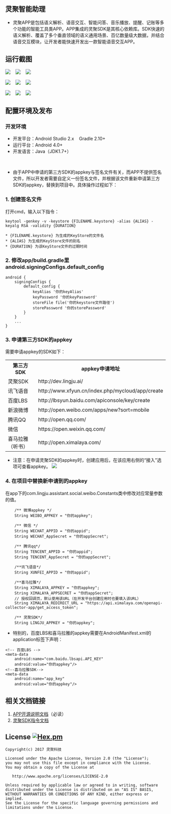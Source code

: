 ## 灵聚智能助理
* 灵聚APP是包括语义解析、语音交互、智能问答、音乐播放、提醒、记账等多个功能的智能工具类APP。APP集成的灵聚SDK是其核心依赖库。SDK快速的语义解析、覆盖了多个垂直领域的语义通用场景、百亿数量级大数据，并结合语音交互模块，让开发者能快速开发出一款智能语音交互APP。

## 运行截图
![](images/menu.png) &nbsp;&nbsp; ![](images/xianliao.png) &nbsp;&nbsp; ![](images/alarm.png)<br />

![](images/music.png) &nbsp;&nbsp; ![](images/ting.png) &nbsp;&nbsp; ![](images/call.png)<br />

![](images/address.png) &nbsp;&nbsp; ![](images/route.png) &nbsp;&nbsp; ![](images/navi.png)<br />

## 配置环境及发布
### 开发环境
* 开发平台：Android Studio 2.x&nbsp;&nbsp;&nbsp;&nbsp;Gradle 2.10+
* 运行平台：Android 4.0+
* 开发语言：Java（JDK1.7+）
<br/>

* 由于APP中申请的第三方SDK的appkey与签名文件有关，而APP不提供签名文件，所以开发者需要自定义一份签名文件，并根据该文件重新申请第三方SDK的appkey，替换到项目中。具体操作过程如下：

### 1. 创建签名文件

打开cmd，输入以下指令：

~~~
keytool -genkey -v -keystore {FILENAME.keystore} -alias {ALIAS} -keyalg RSA -validity {DURATION} 

* {FILENAME.keystore} 为生成的KeyStore的文件名
* {ALIAS} 为生成的KeyStore文件的别名
* {DURATION} 为该KeyStore文件的过期时间
~~~



### 2. 修改app/build.gradle里android.signingConfigs.default_config

~~~
android {
    signingConfigs {
        default_config {
            keyAlias '你的keyAlias'
            keyPassword '你的keyPassword'
            storeFile file('你的keystore文件路径')
            storePassword '你的storePassword'
        }
    }
    ...
}
~~~

### 3. 申请第三方SDK的appkey

需要申请appkey的SDK如下：
<table border="0">
  <tr>
    <th>第三方SDK</th>
    <th>appkey申请地址</th>
  </tr>
  <tr>
    <td>灵聚SDK</td>
    <td>http://dev.lingju.ai/</td>
  </tr>
    <tr>
    <td>讯飞语音</td>
    <td>http://www.xfyun.cn/index.php/mycloud/app/create</td>
  </tr>
  <tr>
    <td>百度LBS</td>
    <td>http://lbsyun.baidu.com/apiconsole/key/create</td>
  </tr>
    <tr>
    <td>新浪微博</td>
    <td>http://open.weibo.com/apps/new?sort=mobile</td>
  </tr>
    <tr>
    <td>腾讯QQ</td>
    <td>http://open.qq.com/</td>
  </tr>
    <tr>
    <td>微信</td>
    <td>https://open.weixin.qq.com/</td>
  </tr>
    <tr>
    <td>喜马拉雅（听书）</td>
    <td>http://open.ximalaya.com/</td>
  </tr>
</table>

* 注意：在申请灵聚SDK的appkey时，创建应用后，在该应用右侧的“接入”选项可查看appkey。
![](images/appkey.png)

### 4. 在项目中替换新申请到的appkey

在app下的com.lingju.assistant.social.weibo.Constants类中修改对应常量参数的值。

~~~
    /** 微博appkey */
    String WEIBO_APPKEY = "你的appkey";

    /** 微信 */
    String WECHAT_APPID = "你的appid";
    String WECHAT_AppSecret = "你的appSecret";

    /** 腾讯qq*/
    String TENCENT_APPID = "你的appid";
    String TENCENT_AppSecret = "你的appSecret";

    /**讯飞语音*/
    String XUNFEI_APPID = "你的appid";

    /**喜马拉雅*/
    String XIMALAYA_APPKEY = "你的appkey";
    String XIMALAYA_APPSECRET = "你的appSecret";
    // 授权回调页，默认使用该URL（在开发平台创建应用时也要填入该URL）
    String XIMALAYA_REDIRECT_URL = "https://api.ximalaya.com/openapi-collector-app/get_access_token";
    
    /** 灵聚SDK*/
    String LINGJU_APPKEY = "你的appkey";
~~~

* 特别的，百度LBS和喜马拉雅的appkey需要在AndroidManifest.xml的application标签下声明：

~~~
<!-- 百度LBS -->
<meta-data
	android:name="com.baidu.lbsapi.API_KEY"
	android:value="你的appkey"/>
<!--喜马拉雅SDK-->
<meta-data
	android:name="app_key"
	android:value="你的appkey"/>
~~~

## 相关文档链接
1. [APP开源说明文档](https://www.kancloud.cn/ljsdk/lingju_app/351356)（必读）
2. [灵聚SDK指令文档](http://doc.lingju.ai/order)

## License [![Hex.pm](https://img.shields.io/hexpm/l/plug.svg)](https://www.apache.org/licenses/LICENSE-2.0)
~~~
Copyright(c) 2017 灵聚科技

Licensed under the Apache License, Version 2.0 (the "License");
you may not use this file except in compliance with the License.
You may obtain a copy of the License at

   http://www.apache.org/licenses/LICENSE-2.0

Unless required by applicable law or agreed to in writing, software
distributed under the License is distributed on an "AS IS" BASIS,
WITHOUT WARRANTIES OR CONDITIONS OF ANY KIND, either express or implied.
See the License for the specific language governing permissions and
limitations under the License.
~~~

